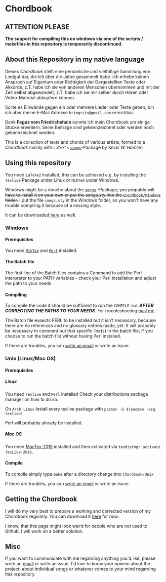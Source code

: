 # Chordbook

## ATTENTION PLEASE

**The support for compiling this on windows via one of the scripts / makefiles in this repository is temporarily discontinued.**

## About this Repository in my native language

Dieses *Chordbook* stellt eine persönliche und vielfältige Sammlung von Liedgut dar, die ich über die Jahre gesammelt habe.
Ich erhebe keinen Anspruch auf Eigentum oder Richtigkeit der Dargestellten Texte oder Akkorde, z.T. habe ich sie von anderen Menschen übernommen und mit der Zeit selbst abgewandelt, z.T. habe ich sie mir selber durch Hören oder Video-Material abkupfern können.

Sollte es Einwände gegen ein oder mehrere Lieder oder Texte geben, bin ich über meine E-Mail Adresse `hringriin@gmail.com` erreichbar.

Dank **Fagus vom Friedrichshain** konnte ich mein Chordbook um einige Stücke erweitern.
Seine Beiträge sind gekennzeichnet oder werden noch gekennzeichnet werden.


This is a collection of texts and chords of various artists, formed to a *Chordbook* mainly with `LaTeX's` [`songs`][songspkg]-Package by *Kevin W. Hamlen*


## Using this repository

You need `LaTeXe2` installed, this can be achieved e.g. by installing the `texlive` Package under Linux or `MiKTeX` under Windows.

Windows might be a douche about the [`songs`][songspkg] -Package; ~~you propably will have to install it on your own or put the songs.sty into the `Chordbook/Windows` folder.~~
I put the file `songs.sty` in the Windows folder, so you won't have any trouble compiling it because of a missing style.

It can be downloaded [here][songspkg] as well.


### Windows

#### Prerequisites

You need [`MikTex`][miktexdlpage] and [`Perl`][perldllink] installed.


#### The Batch file

The first line of the Batch files contains a Command to add the Perl interpreter to your PATH variables - check your Perl installation and adjust the path to your needs


#### Compiling

To compile the code it should be sufficient to run the `COMPILE.bat` ***AFTER CORRECTING THE PATHS TO YOUR NEEDS***.
For troubleshooting [mail me][mailme].

The Batch file expects PERL to be installed but it isn't necessary, because there are no references and no glossary entries made, yet.
It will propably be necessary to comment out that specific line(s) in the batch file, if you choose to run the batch file without having Perl installed.

If there are troubles, you can [write an email][mailme] or write an issue.


### Unix (Linux/Mac OS)

#### Prerequisites

##### Linux 

You need `Texlive` and `Perl` installed
Check your distributions package manager on how to do so.

On `Arch Linux` install every texlive package with `pacman -S $(pacman -Ssq texlive)`


Perl will probably already be installed.

##### Mac OS

You need [MacTex-2015][mactex] installed and then activated via `texdistmgr activate TexLive-2015`.


#### Compile

To compile simply type `make` after a directory change into `Chordbook/Unix`

If there are troubles, you can [write an email][mailme] or write an issue.


## Getting the Chordbook

I will do my very best to prepare a working and corrected version of my Chordbook regularly.
You can download it [here][cbdlpage] for now.

I know, that this page might look weird for people who are not used to Github, I will work on a better solution.


## Misc

If you want to communicate with me regarding anything you'd like, please write an [email][mailme] or write an issue.
I'd love to know your opinion about the project, about individual songs or whatever comes to your mind regarding this repository.



[songspkg]: http://songs.sourceforge.net/index.html "Songs Package"
[mailme]: mailto:hringriin@gmail.com "Mail Me"
[mactex]: https://tug.org/mactex/ "MacTex-2015"
[miktexdlpage]: https://miktex.org/download "MikTex Download"
[perldllink]: https://storage.googleapis.com/google-code-archive-downloads/v2/code.google.com/dwimperl/dwimperl-5.14.2.1-v7-32bit.exe "Perl for Windows"
[cbdlpage]: https://github.com/hringriin/chordbook/tree/master/Chordbook "Downloadpage Chordbook"
